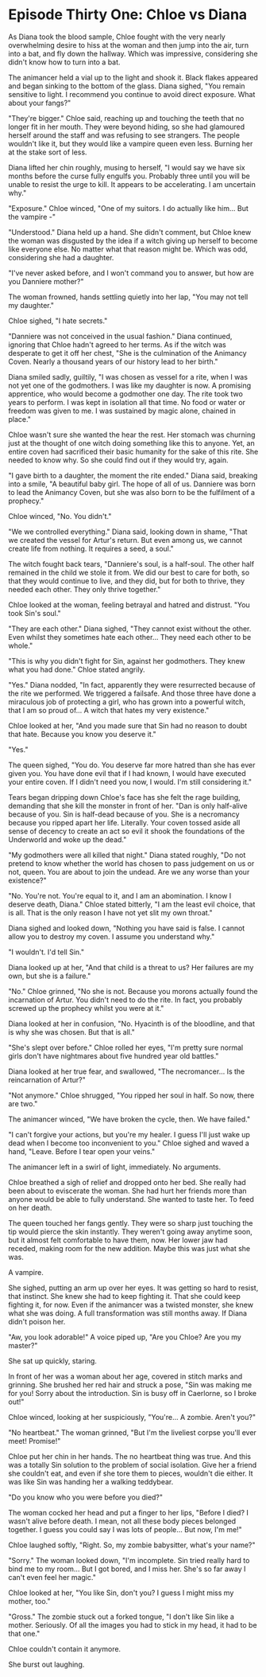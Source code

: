 # Episode Thirty One: Chloe vs Diana

As Diana took the blood sample, Chloe fought with the very nearly overwhelming desire to hiss at the woman and then jump into the air, turn into a bat, and fly down the hallway. Which was impressive, considering she didn't know how to turn into a bat.

The animancer held a vial up to the light and shook it. Black flakes appeared and began sinking to the bottom of the glass. Diana sighed, "You remain sensitive to light. I recommend you continue to avoid direct exposure. What about your fangs?"

"They're bigger." Chloe said, reaching up and touching the teeth that no longer fit in her mouth. They were beyond hiding, so she had glamoured herself around the staff and was refusing to see strangers. The people wouldn't like it, but they would like a vampire queen even less. Burning her at the stake sort of less.

Diana lifted her chin roughly, musing to herself, "I would say we have six months before the curse fully engulfs you. Probably three until you will be unable to resist the urge to kill. It appears to be accelerating. I am uncertain why."

"Exposure." Chloe winced, "One of my suitors. I do actually like him... But the vampire -"

"Understood." Diana held up a hand. She didn't comment, but Chloe knew the woman was disgusted by the idea if a witch giving up herself to become like everyone else. No matter what that reason might be. Which was odd, considering she had a daughter.

"I've never asked before, and I won't command you to answer, but how are you Danniere mother?"

The woman frowned, hands settling quietly into her lap, "You may not tell my daughter."

Chloe sighed, "I hate secrets."

"Danniere was not conceived in the usual fashion." Diana continued, ignoring that Chloe hadn't agreed to her terms. As if the witch was desperate to get it off her chest, "She is the culmination of the Animancy Coven. Nearly a thousand years of our history lead to her birth."

Diana smiled sadly, guiltily, "I was chosen as vessel for a rite, when I was not yet one of the godmothers. I was like my daughter is now. A promising apprentice, who would become a godmother one day. The rite took two years to perform. I was kept in isolation all that time. No food or water or freedom was given to me. I was sustained by magic alone, chained in place."

Chloe wasn't sure she wanted the hear the rest. Her stomach was churning just at the thought of one witch doing something like this to anyone. Yet, an entire coven had sacrificed their basic humanity for the sake of this rite. She needed to know why. So she could find out if they would try, again.

"I gave birth to a daughter, the moment the rite ended." Diana said, breaking into a smile, "A beautiful baby girl. The hope of all of us. Danniere was born to lead the Animancy Coven, but she was also born to be the fulfilment of a prophecy."

Chloe winced, "No. You didn't."

"We we controlled everything." Diana said, looking down in shame, "That we created the vessel for Artur's return. But even among us, we cannot create life from nothing. It requires a seed, a soul."

The witch fought back tears, "Danniere's soul, is a half-soul. The other half remained in the child we stole it from. We did our best to care for both, so that they would continue to live, and they did, but for both to thrive, they needed each other. They only thrive together."

Chloe looked at the woman, feeling betrayal and hatred and distrust. "You took Sin's soul."

"They are each other." Diana sighed, "They cannot exist without the other. Even whilst they sometimes hate each other... They need each other to be whole."

"This is why you didn't fight for Sin, against her godmothers. They knew what you had done." Chloe stated angrily.

"Yes." Diana nodded, "In fact, apparently they were resurrected because of the rite we performed. We triggered a failsafe. And those three have done a miraculous job of protecting a girl, who has grown into a powerful witch, that I am so proud of... A witch that hates my very existence."

Chloe looked at her, "And you made sure that Sin had no reason to doubt that hate. Because you know you deserve it."

"Yes."

The queen sighed, "You do. You deserve far more hatred than she has ever given you. You have done evil that if I had known, I would have executed your entire coven. If I didn't need you now, I would. I'm still considering it."

Tears began dripping down Chloe's face has she felt the rage building, demanding that she kill the monster in front of her. "Dan is only half-alive because of you. Sin is half-dead because of you. She is a necromancy because you ripped apart her life. Literally. Your coven tossed aside all sense of decency to create an act so evil it shook the foundations of the Underworld and woke up the dead."

"My godmothers were all killed that night." Diana stated roughly, "Do not pretend to know whether the world has chosen to pass judgement on us or not, queen. You are about to join the undead. Are we any worse than your existence?"

"No. You're not. You're equal to it, and I am an abomination. I know I deserve death, Diana." Chloe stated bitterly, "I am the least evil choice, that is all. That is the only reason I have not yet slit my own throat."

Diana sighed and looked down, "Nothing you have said is false. I cannot allow you to destroy my coven. I assume you understand why."

"I wouldn't. I'd tell Sin."

Diana looked up at her, "And that child is a threat to us? Her failures are my own, but she is a failure."

"No." Chloe grinned, "No she is not. Because you morons actually found the incarnation of Artur. You didn't need to do the rite. In fact, you probably screwed up the prophecy whilst you were at it."

Diana looked at her in confusion, "No. Hyacinth is of the bloodline, and that is why she was chosen. But that is all."

"She's slept over before." Chloe rolled her eyes, "I'm pretty sure normal girls don't have nightmares about five hundred year old battles."

Diana looked at her true fear, and swallowed, "The necromancer... Is the reincarnation of Artur?"

"Not anymore." Chloe shrugged, "You ripped her soul in half. So now, there are two."

The animancer winced, "We have broken the cycle, then. We have failed."

"I can't forgive your actions, but you're my healer. I guess I'll just wake up dead when I become too inconvenient to you." Chloe sighed and waved a hand, "Leave. Before I tear open your veins."

The animancer left in a swirl of light, immediately. No arguments.

Chloe breathed a sigh of relief and dropped onto her bed. She really had been about to eviscerate the woman. She had hurt her friends more than anyone would be able to fully understand. She wanted to taste her. To feed on her death.

The queen touched her fangs gently. They were so sharp just touching the tip would pierce the skin instantly. They weren't going away anytime soon, but it almost felt comfortable to have them, now. Her lower jaw had receded, making room for the new addition. Maybe this was just what she was.

A vampire.

She sighed, putting an arm up over her eyes. It was getting so hard to resist, that instinct. She knew she had to keep fighting it. That she could keep fighting it, for now. Even if the animancer was a twisted monster, she knew what she was doing. A full transformation was still months away. If Diana didn't poison her.

"Aw, you look adorable!" A voice piped up, "Are you Chloe? Are you my master?"

She sat up quickly, staring.

In front of her was a woman about her age, covered in stitch marks and grinning. She brushed her red hair and struck a pose, "Sin was making me for you! Sorry about the introduction. Sin is busy off in Caerlorne, so I broke out!"

Chloe winced, looking at her suspiciously, "You're... A zombie. Aren't you?"

"No heartbeat." The woman grinned, "But I'm the liveliest corpse you'll ever meet! Promise!"

Chloe put her chin in her hands. The no heartbeat thing was true. And this was a totally Sin solution to the problem of social isolation. Give her a friend she couldn't eat, and even if she tore them to pieces, wouldn't die either. It was like Sin was handing her a walking teddybear.

"Do you know who you were before you died?"

The woman cocked her head and put a finger to her lips, "Before I died? I wasn't alive before death. I mean, not all these body pieces belonged together. I guess you could say I was lots of people... But now, I'm me!"

Chloe laughed softly, "Right. So, my zombie babysitter, what's your name?"

"Sorry." The woman looked down, "I'm incomplete. Sin tried really hard to bind me to my room... But I got bored, and I miss her. She's so far away I can't even feel her magic."

Chloe looked at her, "You like Sin, don't you? I guess I might miss my mother, too."

"Gross." The zombie stuck out a forked tongue, "I don't like Sin like a mother. Seriously. Of all the images you had to stick in my head, it had to be that one."

Chloe couldn't contain it anymore.

She burst out laughing.
